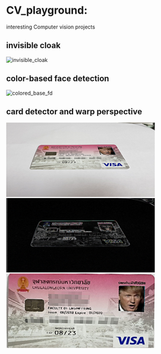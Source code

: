 # CV_playground:
interesting Computer vision projects


## invisible cloak
![invisible_cloak](https://github.com/nessessence/CV_playground/blob/main/invisible_cloak/assets/magic.gif)


## color-based face detection
![colored_base_fd](https://github.com/nessessence/CV_playground/blob/main/color-based-face-detection/assets/face_detection.gif)

## card detector and warp perspective

<p float="left">
  <img src="https://github.com/nessessence/CV_playground/blob/main/cardDetector%26WarpPerspectivce/assets/card.jpg" width="400" height="200" />
  <img src="https://github.com/nessessence/CV_playground/blob/main/cardDetector%26WarpPerspectivce/assets/card_edge.png" width="400" height="200"  />
  <img src="https://github.com/nessessence/CV_playground/blob/main/cardDetector%26WarpPerspectivce/assets/output_card.jpg" width="400" height="200"  />
</p>
